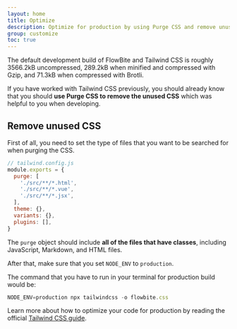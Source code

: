 ```yaml
---
layout: home
title: Optimize
description: Optimize for production by using Purge CSS and remove unused CSS using the Tailwind configuration file
group: customize
toc: true
---
```


The default development build of FlowBite and Tailwind CSS is roughly 3566.2kB uncompressed, 289.2kB when minified and compressed with Gzip, and 71.3kB when compressed with Brotli.

If you have worked with Tailwind CSS previously, you should already know that you should **use Purge CSS to remove the unused CSS** which was helpful to you when developing.

## Remove unused CSS

First of all, you need to set the type of files that you want to be searched for when purging the CSS.

```javascript
// tailwind.config.js
module.exports = {
  purge: [
    './src/**/*.html',
    './src/**/*.vue',
    './src/**/*.jsx',
  ],
  theme: {},
  variants: {},
  plugins: [],
}
```

The `purge` object should include **all of the files that have classes**, including JavaScript, Markdown, and HTML files.

After that, make sure that you set `NODE_ENV` to `production`.

The command that you have to run in your terminal for production build would be:

```javascript
NODE_ENV=production npx tailwindcss -o flowbite.css
```

Learn more about how to optimize your code for production by reading the official <a href="https://tailwindcss.com/docs/optimizing-for-production" target="_blank">Tailwind CSS guide</a>.